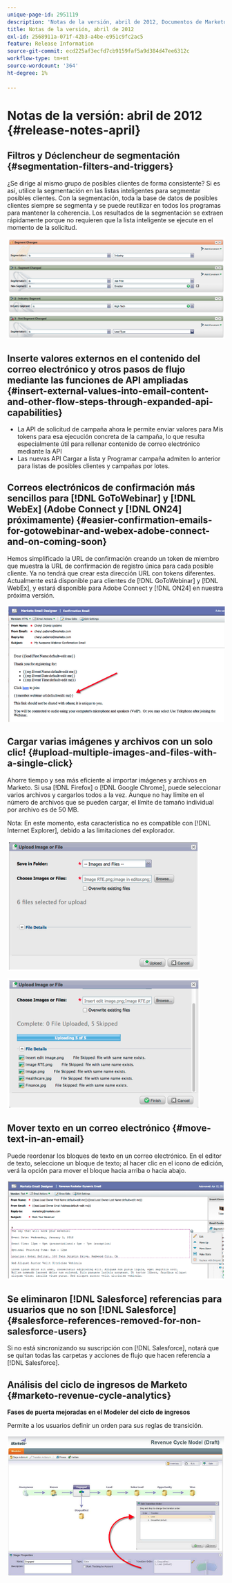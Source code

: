 ```yaml
---
unique-page-id: 2951119
description: 'Notas de la versión, abril de 2012, Documentos de Marketo: documentación del producto'
title: Notas de la versión, abril de 2012
exl-id: 2568911a-071f-42b3-a4be-e951c9fc2ac5
feature: Release Information
source-git-commit: ecd225af3ecfd7cb9159faf5a9d384d47ee6312c
workflow-type: tm+mt
source-wordcount: '364'
ht-degree: 1%

---
```


# Notas de la versión: abril de 2012 {#release-notes-april}

## Filtros y Déclencheur de segmentación {#segmentation-filters-and-triggers}

¿Se dirige al mismo grupo de posibles clientes de forma consistente? Si es así, utilice la segmentación en las listas inteligentes para segmentar posibles clientes. Con la segmentación, toda la base de datos de posibles clientes siempre se segmenta y se puede reutilizar en todos los programas para mantener la coherencia. Los resultados de la segmentación se extraen rápidamente porque no requieren que la lista inteligente se ejecute en el momento de la solicitud.

![](assets/image2014-9-23-10-3a3-3a57.png)

## Inserte valores externos en el contenido del correo electrónico y otros pasos de flujo mediante las funciones de API ampliadas {#insert-external-values-into-email-content-and-other-flow-steps-through-expanded-api-capabilities}

* La API de solicitud de campaña ahora le permite enviar valores para Mis tokens para esa ejecución concreta de la campaña, lo que resulta especialmente útil para rellenar contenido de correo electrónico mediante la API
* Las nuevas API Cargar a lista y Programar campaña admiten lo anterior para listas de posibles clientes y campañas por lotes.

## Correos electrónicos de confirmación más sencillos para [!DNL GoToWebinar] y [!DNL WebEx] (Adobe Connect y [!DNL ON24] próximamente) {#easier-confirmation-emails-for-gotowebinar-and-webex-adobe-connect-and-on-coming-soon}

Hemos simplificado la URL de confirmación creando un token de miembro que muestra la URL de confirmación de registro única para cada posible cliente. Ya no tendrá que crear esta dirección URL con tokens diferentes. Actualmente está disponible para clientes de [!DNL GoToWebinar] y [!DNL WebEx], y estará disponible para Adobe Connect y [!DNL ON24] en nuestra próxima versión.

![](assets/image2014-9-23-10-3a4-3a18.png)

## Cargar varias imágenes y archivos con un solo clic! {#upload-multiple-images-and-files-with-a-single-click}

Ahorre tiempo y sea más eficiente al importar imágenes y archivos en Marketo. Si usa [!DNL Firefox] o [!DNL Google Chrome], puede seleccionar varios archivos y cargarlos todos a la vez. Aunque no hay límite en el número de archivos que se pueden cargar, el límite de tamaño individual por archivo es de 50 MB.

Nota: En este momento, esta característica no es compatible con [!DNL Internet Explorer], debido a las limitaciones del explorador.

![](assets/image2014-9-23-10-3a4-3a32.png)

![](assets/image2014-9-23-10-3a4-3a46.png)

## Mover texto en un correo electrónico {#move-text-in-an-email}

Puede reordenar los bloques de texto en un correo electrónico. En el editor de texto, seleccione un bloque de texto; al hacer clic en el icono de edición, verá la opción para mover el bloque hacia arriba o hacia abajo.

![](assets/image2014-9-23-10-3a5-3a1.png)

## Se eliminaron [!DNL Salesforce] referencias para usuarios que no son [!DNL Salesforce] {#salesforce-references-removed-for-non-salesforce-users}

Si no está sincronizando su suscripción con [!DNL Salesforce], notará que se quitan todas las carpetas y acciones de flujo que hacen referencia a [!DNL Salesforce].

## Análisis del ciclo de ingresos de Marketo {#marketo-revenue-cycle-analytics}

**Fases de puerta mejoradas en el Modeler del ciclo de ingresos**

Permite a los usuarios definir un orden para sus reglas de transición.

![](assets/image2014-9-23-10-3a5-3a17.png)
